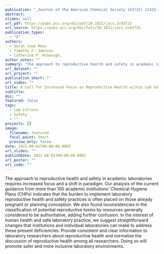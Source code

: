 ```yaml
---
publication: "_Journal of the American Chemical Society 143(32) 12422-12427_, DOI: 10.1021/jacs.1c03725"
abstract: 
slides: null
url_pdf: https://pubs.acs.org/doi/pdf/10.1021/jacs.1c03725
url_source: https://pubs.acs.org/doi/full/10.1021/jacs.1c03725
publication_types:
  - "2"
authors:
  - Sarah Jane Mear
  - Timothy F. Jamison
  - Catherine P. McGeough,
author_notes: ""
summary: "The approach to reproductive health and safety in academic laboratories requires increased focus and a shift in paradigm. Our analysis of the current guidance from more than 100 academic institutions’ Chemical Hygiene Plans (CHPs) indicates that the burden to implement laboratory reproductive health and safety practices is often placed on those already pregnant or planning conception. We also found inconsistencies in the classification of potential reproductive toxins by resources generally considered to be authoritative, adding further confusion. In the interest of human health and safe laboratory practice, we suggest straightforward changes that institutions and individual laboratories can make to address these present deficiencies: Provide consistent and clear information to laboratory researchers about reproductive health and normalize the discussion of reproductive health among all researchers. Doing so will promote safer and more inclusive laboratory environments."
url_dataset: ""
url_project: ""
publication_short: ""
url_video: ""
title: A Call for Increased Focus on Reproductive Health within Lab Safety Culture
subtitle: 
doi: ""
featured: false
tags:
  - Lab Culture
  - Safety
  - ""
projects: []
image:
  filename: featured
  focal_point: Smart
  preview_only: false
date: 2021-08-01T00:00:00.000Z
url_slides: ""
publishDate: 2021-08-01T00:00:00.000Z
url_poster: ""
url_code: ""
---
```

  The approach to reproductive health and safety in academic laboratories requires increased focus and a shift in paradigm. Our analysis of the current guidance from more than 100 academic institutions’ Chemical Hygiene Plans (CHPs) indicates that the burden to implement laboratory reproductive health and safety practices is often placed on those already pregnant or planning conception. We also found inconsistencies in the classification of potential reproductive toxins by resources generally considered to be authoritative, adding further confusion. In the interest of human health and safe laboratory practice, we suggest straightforward changes that institutions and individual laboratories can make to address these present deficiencies: Provide consistent and clear information to laboratory researchers about reproductive health and normalize the discussion of reproductive health among all researchers. Doing so will promote safer and more inclusive laboratory environments.
